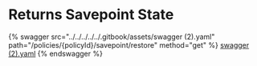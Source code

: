 # Returns Savepoint State



{% swagger src="../../../../../.gitbook/assets/swagger (2).yaml" path="/policies/{policyId}/savepoint/restore" method="get" %}
[swagger (2).yaml](<../../../../../.gitbook/assets/swagger (2).yaml>)
{% endswagger %}
